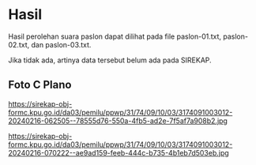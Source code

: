 # Hasil

Hasil perolehan suara paslon dapat dilihat pada file paslon-01.txt, paslon-02.txt, dan paslon-03.txt.

Jika tidak ada, artinya data tersebut belum ada pada SIREKAP.

## Foto C Plano

https://sirekap-obj-formc.kpu.go.id/da03/pemilu/ppwp/31/74/09/10/03/3174091003012-20240216-062505--78555d76-550a-4fb5-ad2e-7f5af7a908b2.jpg

https://sirekap-obj-formc.kpu.go.id/da03/pemilu/ppwp/31/74/09/10/03/3174091003012-20240216-070222--ae9ad159-feeb-444c-b735-4b1eb7d503eb.jpg
